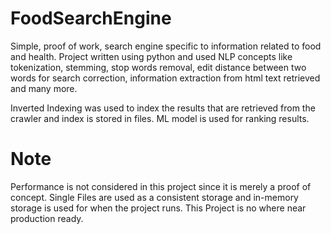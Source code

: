 # FoodSearchEngine
Simple, proof of work, search engine specific to information related to food and health.
Project written using python and used NLP concepts like tokenization, stemming, stop words removal, edit distance between two words for search correction, information extraction from html text retrieved and many more.

Inverted Indexing was used to index the results that are retrieved from the crawler and index is stored in files.
ML model is used for ranking results.

# Note
Performance is not considered in this project since it is merely a proof of concept.
Single Files are used as a consistent storage and in-memory storage is used for when the project runs.
This Project is no where near production ready.

